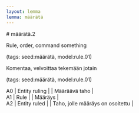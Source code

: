 ```yaml
---
layout: lemma
lemma: määrätä
---
```


<div class="sense">
# <span class="sensename">määrätä.2</span>

<span class="description">Rule, order, command something</span>

(tags: seed:määrätä, model:rule.01)

<span class="description">Komentaa, velvoittaa tekemään jotain</span>

(tags: seed:määrätä, model:rule.01)

A0 | Entity ruling |   | Määräävä taho |  
A1 | Rule |   | Määräys |  
A2 | Entity ruled |   | Taho, jolle määräys on osoitettu |  

</div>

